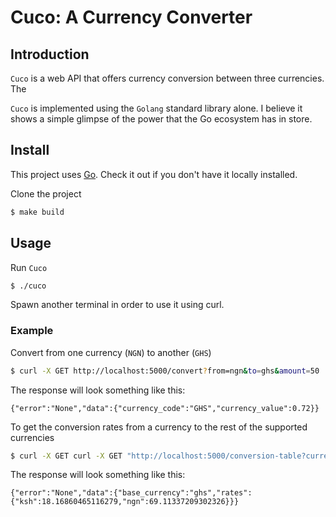 # Cuco: A Currency Converter


## Introduction
`Cuco` is a web API that offers currency conversion between three
currencies. The

`Cuco` is implemented using the `Golang` standard library alone. I believe
it shows a simple glimpse of the power that the Go ecosystem has in store.


## Install

This project uses [Go](https://golang.org/). Check it out if you don't have it locally installed.

Clone the project

```sh
$ make build
```

## Usage

Run `Cuco`
```sh
$ ./cuco
```

Spawn another terminal in order to use it using curl.

### Example
Convert from one currency (`NGN`) to another (`GHS`)
```sh
$ curl -X GET http://localhost:5000/convert?from=ngn&to=ghs&amount=50
```
The response will look something like this:
```
{"error":"None","data":{"currency_code":"GHS","currency_value":0.72}}
```

To get the conversion rates from a currency to the rest of the
supported currencies
```sh
$ curl -X GET curl -X GET "http://localhost:5000/conversion-table?currency=ghs"
```
The response will look something like this:
```
{"error":"None","data":{"base_currency":"ghs","rates":{"ksh":18.16860465116279,"ngn":69.11337209302326}}}
```
